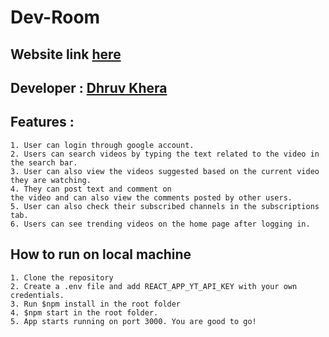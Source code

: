 # Dev-Room

## Website link [here](https://ytclone77.web.app)

## Developer : [Dhruv Khera](https://github.com/Dhruvk7)

## Features :

    1. User can login through google account.
    2. Users can search videos by typing the text related to the video in the search bar. 
    3. User can also view the videos suggested based on the current video they are watching.
    4. They can post text and comment on 
    the video and can also view the comments posted by other users.
    5. User can also check their subscribed channels in the subscriptions tab.
    6. Users can see trending videos on the home page after logging in.

## How to run on local machine

    1. Clone the repository
    2. Create a .env file and add REACT_APP_YT_API_KEY with your own credentials.
    3. Run $npm install in the root folder
    4. $npm start in the root folder.
    5. App starts running on port 3000. You are good to go!

